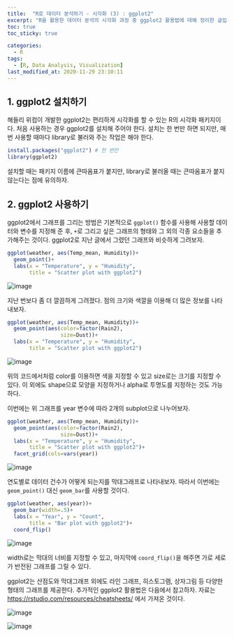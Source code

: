 ```yaml
---
title:  "R로 데이터 분석하기 - 시각화 (3) : ggplot2"
excerpt: "R을 활용한 데이터 분석의 시각화 과정 중 ggplot2 활용법에 대해 정리한 글입니다."
toc: true
toc_sticky: true

categories:
  - R
tags:
  - [R, Data Analysis, Visualization]
last_modified_at: 2020-11-29 23:10:11
---
```


## 1. ggplot2 설치하기  

해들리 위컴이 개발한 ggplot2는 편리하게 시각화를 할 수 있는 R의 시각화 패키지이다. 처음 사용하는 경우 ggplot2를 설치해 주어야 한다. 설치는 한 번만 하면 되지만, 매번 사용할 때마다 library로 불러와 주는 작업은 해야 한다.   

```r
install.packages("ggplot2") # 한 번만
library(ggplot2)
```  

설치할 때는 패키지 이름에 큰따옴표가 붙지만, library로 불러올 때는 큰따옴표가 붙지 않는다는 점에 유의하자.  

## 2. ggplot2 사용하기  

ggplot2에서 그래프를 그리는 방법은 기본적으로 `ggplot()` 함수를 사용해 사용할 데이터와 변수를 지정해 준 후, `+`로 그리고 싶은 그래프의 형태와 그 외의 각종 요소들을 추가해주는 것이다. ggplot2로 지난 글에서 그렸던 그래프와 비슷하게 그려보자.  

```r
ggplot(weather, aes(Temp_mean, Humidity))+
  geom_point()+
  labs(x = "Temperature", y = "Humidity",
       title = "Scatter plot with ggplot2")
```  

![image](https://user-images.githubusercontent.com/58713684/100544512-83f21e80-3299-11eb-812d-b2db86fc46ad.png)  

지난 번보다 좀 더 깔끔하게 그려졌다. 점의 크기와 색깔을 이용해 더 많은 정보를 나타내보자.  

```r
ggplot(weather, aes(Temp_mean, Humidity))+
  geom_point(aes(color=factor(Rain2),
                 size=Dust))+
  labs(x = "Temperature", y = "Humidity",
       title = "Scatter plot with ggplot2")
```  

![image](https://user-images.githubusercontent.com/58713684/100544531-bbf96180-3299-11eb-9b97-10335840fbcd.png)  

위의 코드에서처럼 color를 이용하면 색을 지정할 수 있고 size로는 크기를 지정할 수 있다. 이 외에도 shape으로 모양을 지정하거나 alpha로 투명도를 지정하는 것도 가능하다.  

이번에는 위 그래프를 year 변수에 따라 2개의 subplot으로 나누어보자.  

```r
ggplot(weather, aes(Temp_mean, Humidity))+
  geom_point(aes(color=factor(Rain2),
                 size=Dust))+
  labs(x = "Temperature", y = "Humidity",
       title = "Scatter plot with ggplot2")+
  facet_grid(cols=vars(year))
```   

![image](https://user-images.githubusercontent.com/58713684/100984999-c87a0480-358e-11eb-83cf-22183fd9b778.png)  

연도별로 데이터 건수가 어떻게 되는지를 막대그래프로 나타내보자. 따라서 이번에는 `geom_point()` 대신 `geom_bar`를 사용할 것이다.  

```r
ggplot(weather, aes(year))+
  geom_bar(width=.5)+
  labs(x = "Year", y = "Count",
       title = "Bar plot with ggplot2")+
  coord_flip()
```  

![image](https://user-images.githubusercontent.com/58713684/100986497-9d90b000-3590-11eb-903d-bfa2b500376d.png)  

width로는 막대의 너비를 지정할 수 있고, 마지막에 `coord_flip()`을 해주면 가로 세로가 반전된 그래프를 그릴 수 있다.  

ggplot2는 산점도와 막대그래프 외에도 라인 그래프, 히스토그램, 상자그림 등 다양한 형태의 그래프를 제공한다. 추가적인 ggplot2 활용법은 다음에서 참고하자. 자료는 https://rstudio.com/resources/cheatsheets/ 에서 가져온 것이다.  

![image](https://user-images.githubusercontent.com/58713684/100544760-4d1d0800-329b-11eb-9e33-71074c34f40f.png)  

![image](https://user-images.githubusercontent.com/58713684/100544790-7ccc1000-329b-11eb-819f-82a93bf7b157.png)  








